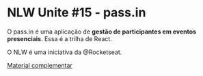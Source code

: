 # NLW Unite #15 - pass.in

O pass.in é uma aplicação de **gestão de participantes em eventos presenciais**. Essa é a trilha de React.

O NLW é uma iniciativa da @Rocketseat.



[Material complementar](https://efficient-sloth-d85.notion.site/React-529e4443080a4d889f7a0714aa09348c)
